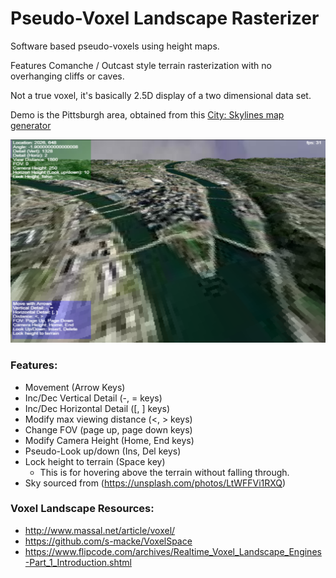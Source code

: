 # Pseudo-Voxel Landscape Rasterizer
Software based pseudo-voxels using height maps.

Features Comanche / Outcast style terrain rasterization with no overhanging cliffs or caves.

Not a true voxel, it's basically 2.5D display of a two dimensional data set.

Demo is the Pittsburgh area, obtained from this [City: Skylines map generator](https://heightmap.skydark.pl/)

![Demo Image](example.png)

### Features:
- Movement (Arrow Keys)
- Inc/Dec Vertical Detail (-, = keys)
- Inc/Dec Horizontal Detail ([, ] keys)
- Modify max viewing distance (<, > keys)
- Change FOV (page up, page down keys)
- Modify Camera Height (Home, End keys)
- Pseudo-Look up/down (Ins, Del keys)
- Lock height to terrain (Space key)
    - This is for hovering above the terrain without falling through.
- Sky sourced from (https://unsplash.com/photos/LtWFFVi1RXQ)

### Voxel Landscape Resources:
- http://www.massal.net/article/voxel/  
- https://github.com/s-macke/VoxelSpace
- https://www.flipcode.com/archives/Realtime_Voxel_Landscape_Engines-Part_1_Introduction.shtml